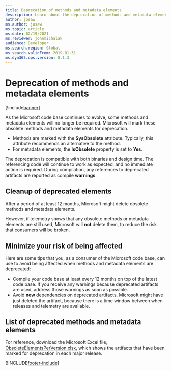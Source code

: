 ```yaml
---
title: Deprecation of methods and metadata elements
description: Learn about the deprecation of methods and metadata elements that become obsolete as the code base evolves, including an overview on the cleanup of deprecated elements.
author: josaw
ms.author: josaw
ms.topic: article
ms.date: 02/19/2021
ms.reviewer: johnmichalak
audience: Developer
ms.search.region: Global
ms.search.validFrom: 2019-01-31
ms.dyn365.ops.version: 8.1.3
---
```


# Deprecation of methods and metadata elements

[!include[banner](../includes/banner.md)]

As the Microsoft code base continues to evolve, some methods and metadata elements will no longer be required. Microsoft will mark these obsolete methods and metadata elements for deprecation.

- Methods are marked with the **SysObsolete** attribute. Typically, this attribute recommends an alternative to the method.
- For metadata elements, the **IsObsolete** property is set to **Yes**.

The deprecation is compatible with both binaries and design time. The referencing code will continue to work as expected, and no immediate action is required. During compilation, any references to deprecated artifacts are reported as compile **warnings**.

## Cleanup of deprecated elements

After a period of at least 12 months, Microsoft might delete obsolete methods and metadata elements.

However, if telemetry shows that any obsolete methods or metadata elements are still used, Microsoft will **not** delete them, to reduce the risk that consumers will be broken.

## Minimize your risk of being affected

Here are some tips that you, as a consumer of the Microsoft code base, can use to avoid being affected when methods and metadata elements are deprecated:

- Compile your code base at least every 12 months on top of the latest code base. If you receive any warnings because deprecated artifacts are used, address those warnings as soon as possible.
- Avoid **new** dependencies on deprecated artifacts. Microsoft might have just deleted the artifact, because there is a time window between when releases and telemetry are available.

## List of deprecated methods and metadata elements

For reference, download the Microsoft Excel file, [ObsoleteElementsPerVersion.xlsx]([https://mbs2.microsoft.com/fileexchange/?fileID=d6b5589b-c2c7-4cdd-a6b9-87e080cb2f05](https://download.microsoft.com/download/4cde8eab-ab24-4101-b3c5-d5a5080e57bb/ObsoleteElementsPerVersion.xlsx)), which shows the artifacts that have been marked for deprecation in each major release.


[!INCLUDE[footer-include](../../../includes/footer-banner.md)]
